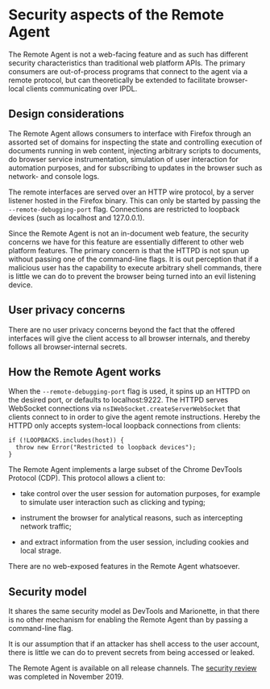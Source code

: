 Security aspects of the Remote Agent
====================================

The Remote Agent is not a web-facing feature and as such has different
security characteristics than traditional web platform APIs.  The
primary consumers are out-of-process programs that connect to the
agent via a remote protocol, but can theoretically be extended to
facilitate browser-local clients communicating over IPDL.

Design considerations
---------------------

The Remote Agent allows consumers to interface with Firefox through
an assorted set of domains for inspecting the state and controlling
execution of documents running in web content, injecting arbitrary
scripts to documents, do browser service instrumentation, simulation
of user interaction for automation purposes, and for subscribing
to updates in the browser such as network- and console logs.

The remote interfaces are served over an HTTP wire protocol, by a
server listener hosted in the Firefox binary.  This can only be
started by passing the `--remote-debugging-port`
flag.  Connections are restricted to loopback devices
(such as localhost and 127.0.0.1).

Since the Remote Agent is not an in-document web feature, the
security concerns we have for this feature are essentially different
to other web platform features.  The primary concern is that the
HTTPD is not spun up without passing one of the command-line flags.
It is out perception that if a malicious user has the capability
to execute arbitrary shell commands, there is little we can do to
prevent the browser being turned into an evil listening device.

User privacy concerns
---------------------

There are no user privacy concerns beyond the fact that the offered
interfaces will give the client access to all browser internals,
and thereby follows all browser-internal secrets.

How the Remote Agent works
--------------------------

When the `--remote-debugging-port` flag is used,
it spins up an HTTPD on the desired port, or defaults to
localhost:9222.  The HTTPD serves WebSocket connections via
`nsIWebSocket.createServerWebSocket` that clients connect to in
order to give the agent remote instructions. Hereby the HTTPD only
accepts system-local loopback connections from clients:

    if (!LOOPBACKS.includes(host)) {
      throw new Error("Restricted to loopback devices");
    }

The Remote Agent implements a large subset of the Chrome DevTools
Protocol (CDP).  This protocol allows a client to:

- take control over the user session for automation purposes, for
  example to simulate user interaction such as clicking and typing;

- instrument the browser for analytical reasons, such as intercepting
  network traffic;

- and extract information from the user session, including cookies
  and local strage.

There are no web-exposed features in the Remote Agent whatsoever.

Security model
--------------

It shares the same security model as DevTools and Marionette, in
that there is no other mechanism for enabling the Remote Agent than
by passing a command-line flag.

It is our assumption that if an attacker has shell access to the
user account, there is little we can do to prevent secrets from
being accessed or leaked.

The Remote Agent is available on all release channels.
The [security review] was completed in November 2019.

[security review]: https://bugzilla.mozilla.org/show_bug.cgi?id=1542229
